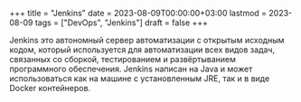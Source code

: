 +++
title = "Jenkins"
date = 2023-08-09T00:00:00+03:00
lastmod = 2023-08-09
tags = ["DevOps", "Jenkins"]
draft = false
+++

Jenkins это автономный сервер автоматизации с открытым исходным кодом, который используется для автоматизации всех видов задач, связанных со сборкой, тестированием и развёртыванием программного обеспечения.
Jenkins написан на Java и может использоваться как на машине с установленным JRE, так и в виде Docker контейнеров.
